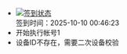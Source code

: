 - [![签到状态](https://github.com/womade/Cloud189-Actions/actions/workflows/main.yml/badge.svg?branch=main)](https://github.com/womade/Cloud189-Actions/actions/workflows/main.yml) <br> 签到时间：2025-10-10 00:46:23
- 开始执行帐号1
- 设备ID不存在，需要二次设备校验
